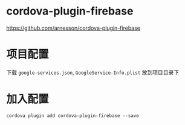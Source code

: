 # cordova-plugin-firebase
https://github.com/arnesson/cordova-plugin-firebase

# 项目配置
下载 `google-services.json`, `GoogleService-Info.plist` 放到项目目录下

# 加入配置
```javascrpit
cordova plugin add cordova-plugin-firebase --save
```
